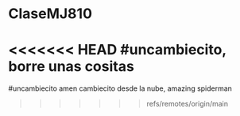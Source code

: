 # ClaseMJ810
<<<<<<< HEAD
#uncambiecito, borre unas cositas
=======
#uncambiecito
amen
cambiecito desde la nube, amazing spiderman
>>>>>>> refs/remotes/origin/main
